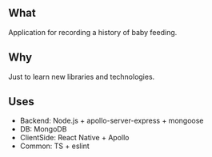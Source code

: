 ## What

Application for recording a history of baby feeding.

## Why

Just to learn new libraries and technologies.

## Uses

- Backend: Node.js + apollo-server-express + mongoose
- DB: MongoDB
- ClientSide: React Native + Apollo
- Common: TS + eslint 